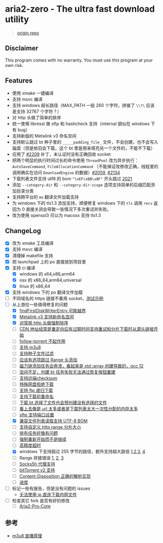 # aria2-zero - The ultra fast download utility

> [origin repo](https://github.com/aria2/aria2)

## Disclaimer

This program comes with no warranty.
You must use this program at your own risk.


## Features

- 使用 xmake 一键编译
- 支持 msvc 编译
- 支持 windows 超长路径（MAX_PATH 一般 260 个字符，拼接了 `\\?\` 应该是支持 32767 个字符？）
- 对 http 头做了简单的排序
- 统一使用 libressl 做 sftp 和 hashcheck 支持（internal 貌似在 windows 下有 bug）
- 支持新版的 Metalink v3 命名空间
- 支持默认跳过 bt 种子里的 `_____padding_file_` 文件，不会创建，也不会写入磁盘（但是依旧会下载，这个 bt 里是用来填充另一个文件的，不能不下载）
- 应用了 [#2209](https://github.com/aria2/aria2/pull/2209) 补丁，未认证时没有正确回收 socket
- 把两个明显的执行时间过长的命令使用 `ThreadPool` 改为异步执行：`AutoSaveCommand`, `FileAllocationCommand` （不能保证改修改正确，线程里的调用确实在访问 `DownloadEngine` 的数据）[#2059](https://github.com/aria2/aria2/issues/2059), [#2134](https://github.com/aria2/aria2/issues/2134)
- 下载列表文件支持 utf8 的 bom `"\xEF\xBB\xBF"` 开头跳过 [2021](https://github.com/aria2/aria2/issues/2021)
- 添加 `--category-dir` 和 `--category-dir-scope` 选项支持简单的后缀匹配添加目录分类
- 支持跨平台的 `mo` 翻译文件加载支持
- 为 windows 下的 tls1.3 添加支持，顺便修复 windows 下的 `tls` 调用 `recv` 返回为 0 直接关闭会导致一些情况下多次重试并失败。
- 改为使用 openssl3 可以为 macosx 支持 tls1.3

## ChangeLog

- [x] 改为 xmake 工具编译
- [x] 支持 msvc 编译
- [x] 清理掉 makefile 支持
- [x] 把 launchpad 上的 po 直接放到项目里
- [x] 支持 ci 编译
    + [x] windows 的 x64,x86,arm64
    + [x] osx 的 x86_64,arm64,universal
    + [x] linux 的 x86_64
- [x] 支持 windows 下的 po 翻译文件加载
- [ ] 不同域名的 https 链接不重用 socket，[测试示例](https://github.site/mstorsjo/llvm-mingw/releases/download/20250114/llvm-mingw-20250114-ucrt-x86_64.zip)
- [ ] 从上游拉一些值得修复的问题
    + [x] [findFirstDiskWriterEntry 可能越界](https://github.com/aria2/aria2/issues/2216)
    + [x] [Metalink v3 支持新命名空间](https://github.com/aria2/aria2/issues/2267)
    + [x] [对常规 http 头做强制排序](https://github.com/aria2/aria2/issues/2272)
    + [ ] [CDN 地址经常是重定向后有过期时间支持重试和分片下载时从源头链接开始](https://github.com/aria2/aria2/issues/2197)
    + [ ] [follow-torrent 不起作用](https://github.com/aria2/aria2/issues/2196)
    + [ ] [支持 m3u8](https://github.com/aria2/aria2/issues/2164)
    + [ ] [支持种子文件过滤](https://github.com/aria2/aria2/issues/843)
    + [ ] [应该有选项跳过 Range 头添加](https://github.com/aria2/aria2/issues/2051)
    + [ ] [磁力链添加任务会奔溃，看起来是 std::array 创建导致的，gcc 12](https://github.com/aria2/aria2/issues/2064)
    + [ ] [空间不足，创建 bt 任务失败无法通过恢复按钮重建](https://github.com/aria2/aria2/issues/2043)
    + [ ] [支持远端checksum](https://github.com/aria2/aria2/issues/2076)
    + [ ] [特殊网盘拒绝下载](https://github.com/aria2/aria2/issues/2042)
    + [ ] [支持 ftp 递归下载](https://github.com/aria2/aria2/issues/2036)
    + [ ] [支持下载前重命名](https://github.com/aria2/aria2/issues/2034)
    + [ ] [下载 bt 选择了文件也会预创建没有选择的文件](https://github.com/aria2/aria2/issues/2032)
    + [ ] [看上去像是 url 太多或者是下载列表太大一次性分配的内存太多](https://github.com/aria2/aria2/issues/2025)
    + [ ] [sftp 支持端口设置](https://github.com/aria2/aria2/issues/2022)
    + [x] [兼容文件列表读取支持 UTF-8 BOM](https://github.com/aria2/aria2/issues/2021)
    + [ ] [支持自定义 http range 分片大小](https://github.com/aria2/aria2/issues/2017)
    + [ ] [排布任务好像有问题](https://github.com/aria2/aria2/issues/2012)
    + [ ] [强制重新开始而不是继续](https://github.com/aria2/aria2/issues/2010)
    + [ ] [高精度超时](https://github.com/aria2/aria2/issues/2002)
    + [x] windows 下支持超过 255 字节的路径，额外支持超大路径 [1](https://github.com/aria2/aria2/issues/1997),[2](https://github.com/aria2/aria2/issues/1981),[3](https://github.com/aria2/aria2/issues/1070), [4](https://github.com/imfile-io/imfile-desktop/issues/56)
    + [ ] Range 拼接错误 [1](https://github.com/aria2/aria2/issues/1971), [2](https://github.com/aria2/aria2/issues/1344#issuecomment-1570701152), [3](https://github.com/aria2/aria2/pull/1587)
    + [ ] [Socks5h 代理支持](https://github.com/aria2/aria2/issues/1830)
    + [ ] [bitTorrent v2 支持](https://github.com/aria2/aria2/issues/1685)
    + [ ] [Content-Disposition 正确的解析实现](https://github.com/aria2/aria2/issues/1118)
    + [ ] [进度](https://github.com/aria2/aria2/issues?page=17&q=is%3Aissue+is%3Aopen)
- [ ] 标记一些有报告，但是没有问题的 issues
    - [无法使用 ip 直连下载内网文件](https://github.com/aria2/aria2/issues/2049)
- [ ] 检查其它 fork 是否有好的修改
    - [ ] [Aria2-Pro-Core](https://github.com/P3TERX/Aria2-Pro-Core)

## 参考

- [m3u8 直播原理](https://simonzhangcn.github.io/blog-src/dist/live/#%E4%B8%BB%E6%B5%81%E7%9B%B4%E6%92%AD%E5%8D%8F%E8%AE%AE)
